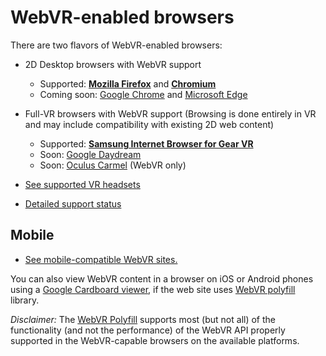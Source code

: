 <!--
title: WebVR-enabled browsers
-->

# WebVR-enabled browsers

There are two flavors of WebVR-enabled browsers:

* 2D Desktop browsers with WebVR support
    * Supported: **[Mozilla Firefox](/browsers/firefox)** and **[Chromium](/browsers/chromium)**
    * Coming soon: [Google Chrome](/browsers/chrome) and [Microsoft Edge](/browsers/edge)

* Full-VR browsers with WebVR support (Browsing is done entirely in VR and may include compatibility with existing 2D web content)
    * Supported: **[Samsung Internet Browser for Gear VR](/browsers/samsung-internet-browser-for-gear-vr)**
    * Soon: [Google Daydream](/browsers/chrome-daydream)
    * Soon: [Oculus Carmel](/browsers/oculus-carmel) (WebVR only)

* [See supported VR headsets](/headsets/)
* [Detailed support status](https://iswebvrready.com)


## Mobile

* [See mobile-compatible WebVR sites.](/directory/?platform=mobile)

You can also view WebVR content in a browser on iOS or Android phones using a [Google Cardboard viewer](https://vr.google.com/cardboard/manufacturers/), if the web site uses [WebVR polyfill](https://github.com/googlevr/webvr-polyfill) library.

*Disclaimer:* The [WebVR Polyfill](https://github.com/borismus/webvr-polyfil) supports most (but not all) of the functionality (and not the performance) of the WebVR API properly supported in the WebVR-capable browsers on the available platforms.
